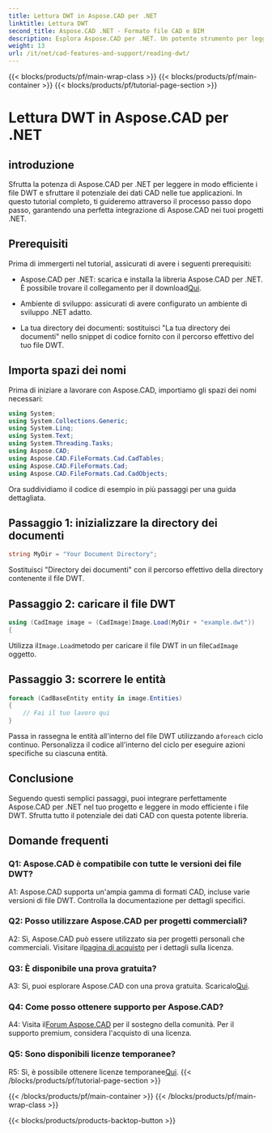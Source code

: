 ```yaml
---
title: Lettura DWT in Aspose.CAD per .NET
linktitle: Lettura DWT
second_title: Aspose.CAD .NET - Formato file CAD e BIM
description: Esplora Aspose.CAD per .NET. Un potente strumento per leggere i file DWT senza sforzo. Migliora l'integrazione dei tuoi dati CAD con il nostro tutorial intuitivo.
weight: 13
url: /it/net/cad-features-and-support/reading-dwt/
---
```


{{< blocks/products/pf/main-wrap-class >}}
{{< blocks/products/pf/main-container >}}
{{< blocks/products/pf/tutorial-page-section >}}

# Lettura DWT in Aspose.CAD per .NET

## introduzione

Sfrutta la potenza di Aspose.CAD per .NET per leggere in modo efficiente i file DWT e sfruttare il potenziale dei dati CAD nelle tue applicazioni. In questo tutorial completo, ti guideremo attraverso il processo passo dopo passo, garantendo una perfetta integrazione di Aspose.CAD nei tuoi progetti .NET.

## Prerequisiti

Prima di immergerti nel tutorial, assicurati di avere i seguenti prerequisiti:

-  Aspose.CAD per .NET: scarica e installa la libreria Aspose.CAD per .NET. È possibile trovare il collegamento per il download[Qui](https://releases.aspose.com/cad/net/).

- Ambiente di sviluppo: assicurati di avere configurato un ambiente di sviluppo .NET adatto.

- La tua directory dei documenti: sostituisci "La tua directory dei documenti" nello snippet di codice fornito con il percorso effettivo del tuo file DWT.

## Importa spazi dei nomi

Prima di iniziare a lavorare con Aspose.CAD, importiamo gli spazi dei nomi necessari:

```csharp
using System;
using System.Collections.Generic;
using System.Linq;
using System.Text;
using System.Threading.Tasks;
using Aspose.CAD;
using Aspose.CAD.FileFormats.Cad.CadTables;
using Aspose.CAD.FileFormats.Cad;
using Aspose.CAD.FileFormats.Cad.CadObjects;
```

Ora suddividiamo il codice di esempio in più passaggi per una guida dettagliata.

## Passaggio 1: inizializzare la directory dei documenti

```csharp
string MyDir = "Your Document Directory";
```

Sostituisci "Directory dei documenti" con il percorso effettivo della directory contenente il file DWT.

## Passaggio 2: caricare il file DWT

```csharp
using (CadImage image = (CadImage)Image.Load(MyDir + "example.dwt"))
{
```

 Utilizza il`Image.Load`metodo per caricare il file DWT in un file`CadImage` oggetto.

## Passaggio 3: scorrere le entità

```csharp
foreach (CadBaseEntity entity in image.Entities)
{
    // Fai il tuo lavoro qui
}
```

 Passa in rassegna le entità all'interno del file DWT utilizzando a`foreach` ciclo continuo. Personalizza il codice all'interno del ciclo per eseguire azioni specifiche su ciascuna entità.

## Conclusione

Seguendo questi semplici passaggi, puoi integrare perfettamente Aspose.CAD per .NET nel tuo progetto e leggere in modo efficiente i file DWT. Sfrutta tutto il potenziale dei dati CAD con questa potente libreria.

## Domande frequenti

### Q1: Aspose.CAD è compatibile con tutte le versioni dei file DWT?

A1: Aspose.CAD supporta un'ampia gamma di formati CAD, incluse varie versioni di file DWT. Controlla la documentazione per dettagli specifici.

### Q2: Posso utilizzare Aspose.CAD per progetti commerciali?

 A2: Sì, Aspose.CAD può essere utilizzato sia per progetti personali che commerciali. Visitare il[pagina di acquisto](https://purchase.aspose.com/buy) per i dettagli sulla licenza.

### Q3: È disponibile una prova gratuita?

 A3: Sì, puoi esplorare Aspose.CAD con una prova gratuita. Scaricalo[Qui](https://releases.aspose.com/).

### Q4: Come posso ottenere supporto per Aspose.CAD?

 A4: Visita il[Forum Aspose.CAD](https://forum.aspose.com/c/cad/19) per il sostegno della comunità. Per il supporto premium, considera l'acquisto di una licenza.

### Q5: Sono disponibili licenze temporanee?

 R5: Sì, è possibile ottenere licenze temporanee[Qui](https://purchase.aspose.com/temporary-license/).
{{< /blocks/products/pf/tutorial-page-section >}}

{{< /blocks/products/pf/main-container >}}
{{< /blocks/products/pf/main-wrap-class >}}

{{< blocks/products/products-backtop-button >}}
